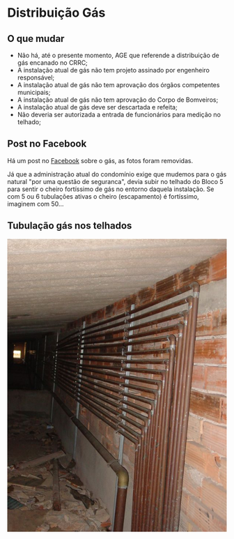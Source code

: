 # Distribuição Gás
  
## O que mudar

- Não há, até o presente momento, AGE que referende a distribuição de gás encanado no CRRC;
- A instalação atual de gás não tem projeto assinado por engenheiro responsável;
- A instalação atual de gás não tem aprovação dos órgãos competentes municipais;
- A instalação atual de gás não tem aprovação do Corpo de Bomveiros;
- A instalação atual de gás deve ser descartada e refeita;
- Não deveria ser autorizada a entrada de funcionários para medição no telhado;

## Post no Facebook

Há um post no [Facebook](https://www.facebook.com/groups/544636398932673/) sobre o gás, as fotos foram removidas.

Já que a administração atual do condomínio exige que mudemos para o gás natural "por uma questão de seguranca", devia subir no telhado do Bloco 5 para sentir o cheiro fortíssimo de gás no entorno daquela instalação. Se com 5 ou 6 tubulações ativas o cheiro (escapamento) é fortíssimo, imaginem com 50...

## Tubulação gás nos telhados

![tubos gás no telhado bloco 2](/img/gas-b2-laje1.jpg)


